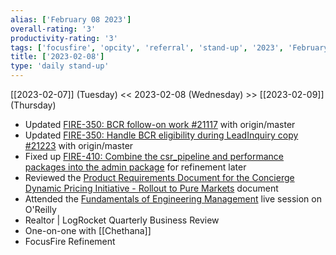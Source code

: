```yaml
---
alias: ['February 08 2023']
overall-rating: '3'
productivity-rating: '3'
tags: ['focusfire', 'opcity', 'referral', 'stand-up', '2023', 'February', 'Wednesday']
title: ['2023-02-08']
type: 'daily stand-up'
---
```

[[2023-02-07]] (Tuesday) << 2023-02-08 (Wednesday) >> [[2023-02-09]] (Thursday)

- Updated [FIRE-350: BCR follow-on work #21117](https://github.com/Opcity/opcity/pull/21117) with origin/master
- Updated [FIRE-350: Handle BCR eligibility during LeadInquiry copy #21223](https://github.com/Opcity/opcity/pull/21223) with origin/master
- Fixed up [FIRE-410: Combine the csr_pipeline and performance packages into the admin package](https://moveinc.atlassian.net/browse/FIRE-410) for refinement later
- Reviewed the [Product Requirements Document for the Concierge Dynamic Pricing Initiative - Rollout to Pure Markets](https://docs.google.com/document/d/1vLNLfOmKBV7A5A6Xrp0tGnKEp6VIoZg6-lSLgIKIQqQ/edit#heading=h.75cq588daiyd) document
- Attended the [Fundamentals of Engineering Management](https://learning.oreilly.com/live-events/fundamentals-of-engineering-management/0636920446262/0636920083522/) live session on O'Reilly
- Realtor | LogRocket Quarterly Business Review
- One-on-one with [[Chethana]]
- FocusFire Refinement